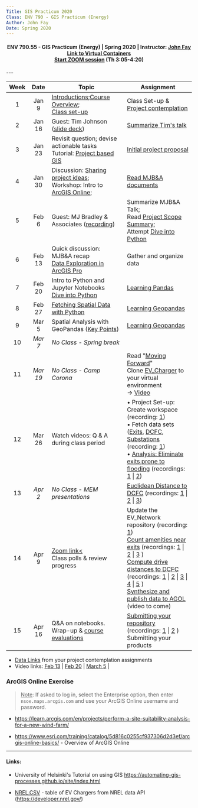 ```yaml
---
Title: GIS Practicum 2020
Class: ENV 790 - GIS Practicum (Energy)
Author: John Fay
Date: Spring 2020
---
```


<h4>
    <center> 
    ENV 790.55 - GIS Practicum (Energy) | 
    Spring 2020 | 
    Instructor:     <a href='mailto:john.fay@duke.edu'>John Fay</a><br>
    <A HREF='https://vm-manage.oit.duke.edu/containers' target="_blank">Link to Virtual Containers</A><br>
    <A HREF='https://duke.zoom.us/j/103231206' target="_blank">Start ZOOM session</A> (Th 3:05-4:20)
    </center>
</h4>
---

| Week |   Date   | Topic                                                        | Assignment                                                   |
| :--: | :------: | ------------------------------------------------------------ | ------------------------------------------------------------ |
|  1   |  Jan 9   | [Introductions](./CourseIntroduction.html);[Course Overview](./CourseOverview.html);<br />[Class set-up](./ClassSetup.html) | Class Set-up & [Project contemplation](./Task01_ProjectContemplation.html) |
|  2   |  Jan 16  | Guest: Tim Johnson ([slide deck](./Materials/TimJohnson_13Jan2020.pdf)) | [Summarize Tim's talk](./Task02_SpeakerReview.html)          |
|  3   |  Jan 23  | Revisit question; devise actionable tasks<br />Tutorial: [Project based GIS](./Project-based-GIS.html) | [Initial project proposal](./Task03_InitialProjectProposal.html) |
|  4   |  Jan 30  | Discussion: [Sharing project ideas](./Proposal-discussion.html); <br />Workshop: Intro to [ArcGIS Online](https://nsoe.maps.arcgis.com/home/index.html); | [Read MJB&A documents](./Task04_MJBA_documents.html)         |
|  5   |  Feb 6   | Guest: MJ Bradley & Associates ([recording](https://duke.zoom.us/rec/play/65YpfuippzM3T9fAtwSDCqR7W467Jqys13Id-_IOmkq3AHYCMVeiNOREMbNl3XPRh8Oy61y_bGZJu4sY?)) | Summarize MJB&A Talk; <br />Read [Project Scope Summary](./Project_Scope_Summary.html); <br />Attempt [Dive into Python](./Dive-into-Python.html) |
|  6   |  Feb 13  | Quick discussion: MJB&A recap<br />[Data Exploration in ArcGIS Pro](./DataExploration.html) | Gather and organize data                                     |
|  7   |  Feb 20  | Intro to Python and Jupyter Notebooks<br />[Dive into Python](./Dive-into-Python.html) | [Learning Pandas](./Learning_Pandas.html)                    |
|  8   |  Feb 27  | [Fetching Spatial Data with Python](./FetchingData.html)     | [Learning Geopandas](./Learning_Geopandas.html)              |
|  9   |  Mar 5   | Spatial Analysis with GeoPandas ([Key Points](./Geopandas_KeyPoints.html)) | [Learning Geopandas](./Learning_Geopandas.html)              |
|  10  | *Mar 7*  | *No Class - Spring break*                                    |                                                              |
|  11  | *Mar 19* | *No Class -  Camp Corona*                                    | Read "[Moving Forward](./Moving-Forward.html)"<br>Clone [EV_Charger](https://github.com/DataDevils/EV_Network) to your virtual environment<br />→ [Video](https://duke.zoom.us/rec/play/upx5c-mv_zM3HdPA5gSDUP9wW9Tvev6sgCAZ86FeyEm1WiEGZgD1Z7YWYOKznpQutIEhJ9Vp01cPcOYH?autoplay=true&startTime=1585060621000) |
|  12  |  Mar 26  | Watch videos: Q & A during class period                      | • Project Set-up: Create workspace (recording: [1](https://duke.zoom.us/rec/play/vccuJun8_283H9zDtwSDC6coW9W1JqKshyFPr_sInkvhBiQCZwClY-QWZOr7G95-977wkV39fGBLezaf))<br />• Fetch data sets ([Exits](https://nbviewer.jupyter.org/github/DataDevils/EV_Network/blob/master/Notebooks/A1-Fetch-exit-locations.ipynb), [DCFC](https://nbviewer.jupyter.org/github/DataDevils/EV_Network/blob/master/Notebooks/A2-Fetch-NREL-DCFC-locations.ipynb), [Substations](https://nbviewer.jupyter.org/github/DataDevils/EV_Network/blob/master/Notebooks/A3-Fetch-HIFLD-electric-power-substations.ipynb) (recording: [1](https://duke.zoom.us/rec/play/75csd7v8pjw3S9aVtQSDAqd-W9TpLP2sh3Ub-vIMyEzhVyQCZgWkb-BHYuFQUWjfARxVmNdisxM_xIT1))<br />• [Analysis: Eliminate exits prone to flooding](https://nbviewer.jupyter.org/github/DataDevils/EV_Network/blob/master/Notebooks/B1-Extract-Flood-Image-Data.ipynb) (recordings: [1](https://duke.zoom.us/rec/share/tdwvfqP59mJJWKP39BnmA6h7J6jUX6a813QYqKdbnU4JJ0Cqu0pMXqunNkWCwqee) \| [2](https://duke.zoom.us/rec/share/6fBsCazQ-3pITa_G4hrQYaUYIpm-aaa81yZIqPdfmUuQsxnctjS7eJE1qon9OJYx)) |
|  13  | *Apr 2*  | *No Class - MEM presentations*                               | [Euclidean Distance to DCFC](https://nbviewer.jupyter.org/github/DataDevils/EV_Network/blob/master/Notebooks/B2-Calculate-distance-to-nearest-DCFC.ipynb) (recordings: [1](https://duke.zoom.us/rec/play/7sclI-mtpm83GNGXtwSDBfR5W9Xuev6sgSQXqPAOyU2zVnZXZwauNOZBY7eAdcT1yezNnSFyX1RfCTBM?autoplay=true&startTime=1586005386000) \| [2](https://duke.zoom.us/rec/share/3uEtCLi3z11OXYWKz0zBHfMvDJzHT6a8gSIarvQNifcdo4lLKZW2a7rxg6xEZw?startTime=1586005797000) \| [3](https://duke.zoom.us/rec/share/yMtWD7v8019IR6_KyV38XJAZBZTGT6a8gCEe-KcKzk18XDCWmHiKy0O8YflCF6-B?startTime=1586007101000)) |
|  14  |  Apr 9   | [Zoom link<](https://duke.zoom.us/j/839717616)<br />Class polls & review progress | Update the EV_Network repository (recording: [1](https://duke.zoom.us/rec/share/1OpZDKHo-mNOf7fE7G7vffUQNInueaa82icd8vZZxB2ler4lG69fydbtc7xFzvB4))<br />[Count amenities near exits](https://nbviewer.jupyter.org/github/DataDevils/EV_Network/blob/master/Notebooks/B3-Compute-Nearby-Amenities.ipynb) (recordings: [1](https://duke.zoom.us/rec/share/_pBsM5719zlOSK_v8hvSXvZ6XbvnT6a81yga_vQOmBxS3DLixi5KSqORR46NTKuR) \| [2](https://duke.zoom.us/rec/share/-JFrIrKrtV1IaYnwyh7nWO0ZEbXlaaa8h3cW_vdYmR3hgzRj5ch23Hl_TeiVJ1Z0) \| [3](https://duke.zoom.us/rec/share/2M58Hqn50V9IeqfEsXPWC7AaD6G5T6a8hHJNqaAIyBru4zQ8Elxiawc_VCBNvVgv) )<br />[Compute drive distances to DCFC](https://nbviewer.jupyter.org/github/DataDevils/EV_Network/blob/master/Notebooks/B4-Compute-Drive-Distances.ipynb) (recordings: [1](https://duke.zoom.us/rec/share/4s8lPZ77zD9OHK_nzUX7RfEZE5q4eaa8gyFP-aVeyUY6SMsbUlJLmTwh5NALZMUF?startTime=1586369377000) \| [2](https://duke.zoom.us/rec/share/4s8lPZ77zD9OHK_nzUX7RfEZE5q4eaa8gyFP-aVeyUY6SMsbUlJLmTwh5NALZMUF?startTime=1586370167000) \| [3](https://duke.zoom.us/rec/share/2cMsKI2trn5JeIXJ-HPnC4IHQNvoaaa813Qd8_QFyUjELvIaGD8Gfa29Qi46mR93?startTime=1586372046000) \| [4](https://duke.zoom.us/rec/share/2cMsKI2trn5JeIXJ-HPnC4IHQNvoaaa813Qd8_QFyUjELvIaGD8Gfa29Qi46mR93?startTime=1586373294000) \| [5](https://duke.zoom.us/rec/share/2cMsKI2trn5JeIXJ-HPnC4IHQNvoaaa813Qd8_QFyUjELvIaGD8Gfa29Qi46mR93?startTime=1586375383000) ) <br />[Synthesize and publish data to AGOL](https://nbviewer.jupyter.org/github/DataDevils/EV_Network/blob/master/Notebooks/C1-Synthesize-and-publish-data-to-AGOL.ipynb) (video to come) |
|  15  |  Apr 16  | Q&A on notebooks. <br />Wrap-up & [course evaluations](https://duke.qualtrics.com/jfe/form/SV_eeQR8m4qLfTa6IB) | [Submitting your repository](./SavingYourWorkspace.html) (recordings: [1](https://duke.zoom.us/rec/share/wsNwIour2FxOS7Po8nrtXb8NOcPEX6a813QX-vpcz0okKMX03RheIlh2qEB7YMFx?startTime=1586913189000) \| [2](https://duke.zoom.us/rec/share/wsNwIour2FxOS7Po8nrtXb8NOcPEX6a813QX-vpcz0okKMX03RheIlh2qEB7YMFx?startTime=1586915728000) )<br />Submitting your products |

* [Data Links](./DataLinks.html) from your project contemplation assignments
* Video links: [Feb 13](https://nsoe.capture.duke.edu/Panopto/Pages/Viewer.aspx?id=325e9ba9-0451-4dde-99db-ab60014b0f82) | [Feb 20](https://nsoe.capture.duke.edu/Panopto/Pages/Viewer.aspx?id=af396ee4-fa5a-474a-91de-ab67014afa5b) | [March 5](https://nsoe.capture.duke.edu/Panopto/Pages/Viewer.aspx?id=e3b504ca-2cdd-4c7f-adf4-ab75014b27fd) | 

### ArcGIS Online Exercise

> <u>Note</u>: If asked to log in, select the Enterprise option, then enter `nsoe.maps.arcgis.com` and use your ArcGIS Online username and password. 

* https://learn.arcgis.com/en/projects/perform-a-site-suitability-analysis-for-a-new-wind-farm/

* https://www.esri.com/training/catalog/5d816c0255cf937306d2d3ef/arcgis-online-basics/ - Overview of ArcGIS Online

---

#### Links: 

* University of Helsinki's Tutorial on using GIS https://automating-gis-processes.github.io/site/index.html

* [NREL.CSV](./media/NREL_data.csv) - table of EV Chargers from NREL data API (https://developer.nrel.gov/)

